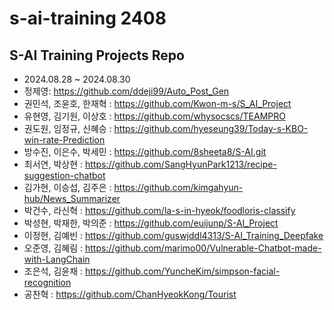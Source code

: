 # s-ai-training 2408

## S-AI Training Projects Repo
  - 2024.08.28 ~ 2024.08.30
  - 정제영: https://github.com/ddeji99/Auto_Post_Gen
  - 권민석, 조윤호, 한재혁 :	https://github.com/Kwon-m-s/S_AI_Project
  - 유현영, 김기원, 이상호 :	https://github.com/whysocscs/TEAMPRO
  - 권도원, 임정규, 신혜승 :	https://github.com/hyeseung39/Today-s-KBO-win-rate-Prediction
  - 방수진, 이은수, 박세민 :	https://github.com/8sheeta8/S-AI.git
  - 최서연, 박상현 :	https://github.com/SangHyunPark1213/recipe-suggestion-chatbot
  - 김가현, 이승섭, 김주은 :	https://github.com/kimgahyun-hub/News_Summarizer
  - 박건수, 라신혁 :	https://github.com/la-s-in-hyeok/foodloris-classify
  - 박성현, 박재한, 박의준 :	https://github.com/euijunp/S-AI_Project
  - 이정현, 김예빈 :	https://github.com/guswjddl4313/S-AI_Training_Deepfake
  - 오준영, 김혜림 :	https://github.com/marimo00/Vulnerable-Chatbot-made-with-LangChain
  - 조은석, 김윤채 :	https://github.com/YuncheKim/simpson-facial-recognition
  - 공찬혁	: https://github.com/ChanHyeokKong/Tourist
